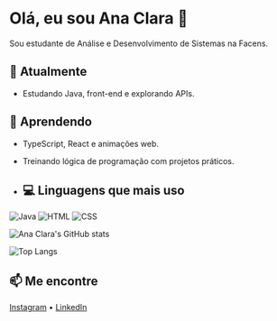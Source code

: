 # Olá, eu sou Ana Clara 👋

Sou estudante de Análise e Desenvolvimento de Sistemas na Facens.


## 🔭 Atualmente
- Estudando Java, front-end e explorando APIs.


## 🌱 Aprendendo
- TypeScript, React e animações web.
- Treinando lógica de programação com projetos práticos.
  
- ## 💻 Linguagens que mais uso
![Java](https://img.shields.io/badge/Java-ED8B00?style=for-the-badge&logo=java&logoColor=white)
![HTML](https://img.shields.io/badge/HTML-E34F26?style=for-the-badge&logo=html5&logoColor=white)
![CSS](https://img.shields.io/badge/CSS-1572B6?style=for-the-badge&logo=css3&logoColor=white)

![Ana Clara's GitHub stats](https://github-readme-stats.vercel.app/api?username=anachxz&show_icons=true&theme=midnight-purple)

![Top Langs](https://github-readme-stats.vercel.app/api/top-langs/?username=anachxz&layout=compact&theme=midnight-purple)

## 📫 Me encontre
[Instagram](https://instagram.com/iamanabauer) • [LinkedIn](https://linkedin.com/in/ana-clara-dos-reis-bauer-cesar-a048ba326)



